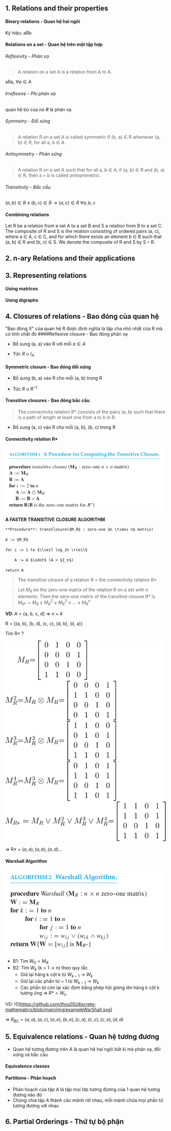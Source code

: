 ## 1. Relations and their properties
#### Binary relations - Quan hệ hai ngôi 
Ký hiệu: aRb


#### Relations on a set - Quan hệ trên một tập hợp
###### Reflexivity - Phản xạ
> A relation on a set A is a relation from A to A.

aRa, $\forall a \in A$
###### Irreflexive - Phi phản xạ
quan hệ bù của nó $\not R$ là phản xạ
###### Symmetry - Đối xứng
> A relation R on a set A is called symmetric if (b, a) ∈ R whenever (a, b) ∈ R, for all a, b ∈ A.
###### Antisymmetry - Phản xứng
>A relation R on a set A such that for all a, b ∈ A, if (a, b) ∈ R and (b, a) ∈ R, then a = b is called antisymmetric.
###### Transitivity - Bắc cầu
$(a,b) \in R \wedge (b, c) \in R \to (a,c) \in R$
$\forall a, b, c$ 

#### Combining relations
Let R be a relation from a set A to a set B and S a relation from B to a set C. The composite of R and S is the relation consisting of ordered pairs (a, c), where a ∈ A, c ∈ C, and for which there exists an element b ∈ B such that (a, b) ∈ R and (b, c) ∈ S. We denote the composite of R and S by S ◦ R.


## 2. n-ary Relations and their applications

## 3. Representing relations
#### Using matrices

#### Using digraphs




## 4. Closures of relations - Bao đóng của quan hệ
"Bao đóng X" của quan hệ R được định nghĩa là tập cha nhỏ nhất của R mà có tính chất đó
####Reflexive closure - Bao đóng phản xạ
- Bổ sung (a, a) vào R với mỗi $a \in A$

- Tức $R \cup I_A$
#### Symmetric closure - Bao đóng đối xứng
- Bổ sung (b, a) vào R cho mỗi (a, b) trong R

- Tức $R \cup R^{-1}$

#### Transitive closures - Bao đóng bắc cầu
>The connectivity relation R* consists of the pairs (a, b) such that there is a path of length at least one from a to b in R.

- Bổ sung (a, c) vào R cho mỗi (a, b), (b, c) trong R

#### Connectivity relation R*
![simpleTransitiveClosure.png](https://github.com/thou05/discrete-mathematics/blob/main/img/simpleTransitiveClosure.png)


**A FASTER TRANSITIVE CLOSURE ALGORITHM**

	**Procedure**: transClosure($M_R$ : zero-one $n \times n$ matrix)
	
	A := $M_R$
	
	for i := 1 to $\lceil log_2n \rceil$
	
		A := A $\odot$ (A + $I_n$)
		
	return A


> The transitive closure of a relation R = the connectivity relation R* 

> Let $M_R$ be the zero–one matrix of the relation R on a set with n elements. Then the zero–one matrix of the transitive closure R* is 
>     $M_{R*} = M_R \vee M^2_R \vee M^3_R \vee ... \vee M^n_R$  

**VD**: 
A = {a, b, c, d} => n = 4

R = {(a, b), (b, d), (c, c), (d, b), (d, a)}

Tìm R* ?

![](https://github.com/thou05/discrete-mathematics/blob/main/img/exampleTransitiveClosure.svg)


=> R* = ${(a, a), (a, b), (a, d)...}$


#### Warshall Algorithm
![warshall.png](https://github.com/thou05/discrete-mathematics/blob/main/img/warshall.png)

- B1: Tìm $W_0 = M_R$ 
- B2: Tìm $W_k$ (k = 1 -> n) theo quy tắc
	- Giữ lại hàng k cột k từ $W_{k-1}$ -> $W_k$ 
	- Giữ lại các phần tử = 1 từ $W_{k-1}$ -> $W_k$ 
	- Các phần tử còn lại xác định bằng phép hội gióng lên hàng k cột k tương ứng 
	=> $R* = W_n$ 

VD:
!()[https://github.com/thou05/discrete-mathematics/blob/main/img/exampleWarShall.svg]

=> $R_{BC} ={(a,a), (a,c), (a,e), (b,e), (c,a), (c,c), (c,e), (d,d)}$


## 5. Equivalence relations - Quan hệ tương đương
- Quan hệ tương đương trên A là quan hệ hai ngôi bất kì mà phản xạ, đối xứng và bắc cầu
#### Equivalence classes

#### Partitions - Phân hoạch
- Phân hoạch của tập A là tập mọi lớp tương đương của 1 quan hệ tương đương nào đó
- Chúng chia tập A thành các mảnh rời nhau, mỗi mảnh chứa mọi phần tử tương đương với nhau

## 6. Partial Orderings - Thứ tự bộ phận


